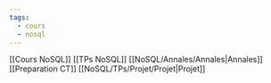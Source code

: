 ```yaml
---
tags:
  - cours
  - nosql
---
```

[[Cours NoSQL]]
[[TPs NoSQL]]
[[NoSQL/Annales/Annales|Annales]]
[[Preparation CT]]
[[NoSQL/TPs/Projet/Projet|Projet]]
